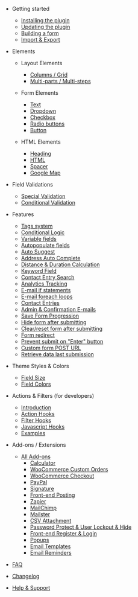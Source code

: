 - Getting started
  - [Installing the plugin](installation.md)
  - [Updating the plugin](updates.md)
  - [Building a form](build.md)
  - [Import & Export](import-export.md)

- Elements
  - Layout Elements
    - [Columns / Grid](columns.md)
    - [Multi-parts / Multi-steps](multi-parts.md)

  - Form Elements
    - [Text](text.md)
    - [Dropdown](dropdown.md)
    - [Checkbox](checkbox.md)
    - [Radio buttons](radio-buttons.md)
    - [Button](button.md)
  
  - HTML Elements
    - [Heading](heading.md)
    - [HTML](html.md)
    - [Spacer](spacer.md)
    - [Google Map](google-map.md)

- Field Validations
  - [Special Validation](special-validation.md)
  - [Conditional Validation](conditional-validation.md)

- Features 
  - [Tags system](tags-system.md)
  - [Conditional Logic](conditional-logic.md)
  - [Variable fields](variable-fields.md)
  - [Autopopulate fields](autopopulate-fields.md)
  - [Auto Suggest](auto-suggest.md)
  - [Address Auto Complete](address-auto-complete.md)
  - [Distance & Duration Calculation](distance-duration-calculation.md)
  - [Keyword Field](keyword-field.md)
  - [Contact Entry Search](contact-entry-search.md)
  - [Analytics Tracking](analytics-tracking.md)
  - [E-mail if statements](email-if-statements.md)
  - [E-mail foreach loops](email-foreach-loops.md)
  - [Contact Entries](contact-entries.md)
  - [Admin & Confirmation E-mails](admin-confirmation-emails.md)
  - [Save Form Progression](save-form-progression.md)
  - [Hide form after submitting](hide-form-after-submitting.md)
  - [Clear/reset form after submitting](clear-reset-form-after-submitting.md)
  - [Form redirect](form-redirect.md)
  - [Prevent submit on "Enter" button](prevent-submit-on-enter-button.md)
  - [Custom form POST URL](custom-form-post-url.md)
  - [Retrieve data last submission](retrieve-data-last-submission.md)

- Theme Styles & Colors
  - [Field Size](field-size.md)
  - [Field Colors](field-colors.md)

- Actions & Filters (for developers)
  - [Introduction](introduction-hooks.md)
  - [Action Hooks](action-hooks.md)  
  - [Filter Hooks](filter-hooks.md)
  - [Javascript Hooks](javascript-hooks.md)
  - [Examples](hook-examples.md)

- Add-ons / Extensions
  - [All Add-ons](add-ons)
    - [Calculator](calculator-add-on)
    - [WooCommerce Custom Orders](woocommerce-custom-orders-add-on)
    - [WooCommerce Checkout](woocommerce-checkout-add-on)
    - [PayPal](paypal-add-on)
    - [Signature](signature-add-on)
    - [Front-end Posting](front-end-posting-add-on)
    - [Zapier](zapier-add-on)
    - [MailChimp](mailchimp-add-on)
    - [Mailster](mailster-add-on)
    - [CSV Attachment](csv-attachment-add-on)
    - [Password Protect & User Lockout & Hide](password-protect-user-lockout-hide-add-on)
    - [Front-end Register & Login](front-end-register-login-add-on)
    - [Popups](popups-add-on)
    - [Email Templates](email-templates-add-on)
    - [Email Reminders](email-reminders-add-on)

- [FAQ](faq.md)

- [Changelog](changelog.md)

- [Help & Support](support.md)



